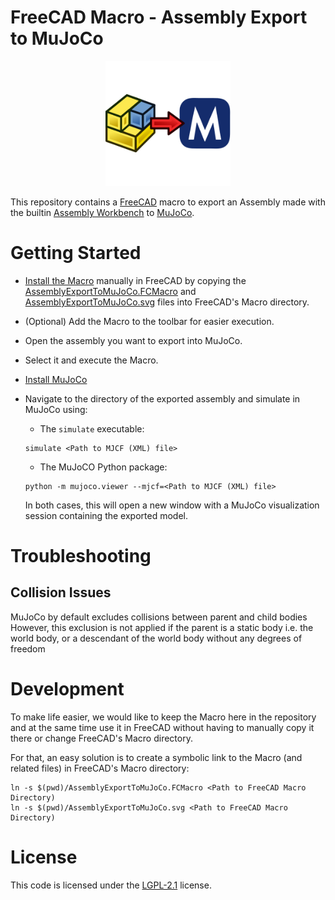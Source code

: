 # FreeCAD Macro - Assembly Export to MuJoCo

<div align="center">
<img src="AssemblyExportToMuJoCo.svg" width="200px"/>
</div>

This repository contains a [FreeCAD](https://www.freecad.org/) macro to export an Assembly made with the builtin [Assembly Workbench](https://wiki.freecad.org/Assembly_Workbench) to [MuJoCo](https://mujoco.org/).


# Getting Started

- [Install the Macro](https://wiki.freecad.org/How_to_install_macros) manually in FreeCAD by copying
  the [AssemblyExportToMuJoCo.FCMacro](./AssemblyExportToMuJoCo.FCMacro) and [AssemblyExportToMuJoCo.svg](./AssemblyExportToMuJoCo.svg) files into FreeCAD's Macro directory.

- (Optional) Add the Macro to the toolbar for easier execution.

- Open the assembly you want to export into MuJoCo.

- Select it and execute the Macro.

- [Install MuJoCo](https://mujoco.readthedocs.io/en/latest/programming/#getting-started)

- Navigate to the directory of the exported assembly and simulate in MuJoCo using:

  - The `simulate` executable:

  ```shell
  simulate <Path to MJCF (XML) file> 
  ```

  - The MuJoCO Python package:

  ```
  python -m mujoco.viewer --mjcf=<Path to MJCF (XML) file>
  ```

  In both cases, this will open a new window with a MuJoCo
  visualization session containing the exported model.

# Troubleshooting

## Collision Issues

MuJoCo by default excludes collisions between parent and child bodies
However, this exclusion is not applied if the parent is a static body
i.e. the world body, or a descendant of the world body without any degrees of freedom

# Development

To make life easier, we would like to keep the Macro here in the repository and at the same time use it in FreeCAD without
having to manually copy it there or change FreeCAD's Macro directory.

For that, an easy solution is to create a symbolic link to the Macro (and related files) in FreeCAD's Macro directory:

```shell
ln -s $(pwd)/AssemblyExportToMuJoCo.FCMacro <Path to FreeCAD Macro Directory)
ln -s $(pwd)/AssemblyExportToMuJoCo.svg <Path to FreeCAD Macro Directory) 
```

# License

This code is licensed under the [LGPL-2.1](https://www.gnu.org/licenses/old-licenses/lgpl-2.1.en.html) license.
